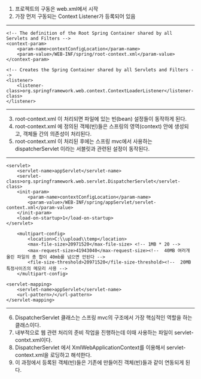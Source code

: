 1. 프로젝트의 구동은 web.xml에서 시작
2. 가장 먼저 구동되는 Context Listener가 등록되어 있음

---
<?xml version="1.0" encoding="UTF-8"?>
<web-app
	xmlns:xsi="http://www.w3.org/2001/XMLSchema-instance"
	xmlns="http://xmlns.jcp.org/xml/ns/javaee"
	xsi:schemaLocation="http://xmlns.jcp.org/xml/ns/javaee https://xmlns.jcp.org/xml/ns/javaee/web-app_3_1.xsd"
	id="WebApp_ID" version="3.1">

<!-- tomcat 구동 관련 설정 -->

	<!-- The definition of the Root Spring Container shared by all Servlets and Filters -->
	<context-param>
		<param-name>contextConfigLocation</param-name>
		<param-value>/WEB-INF/spring/root-context.xml</param-value>
	</context-param>
	
	<!-- Creates the Spring Container shared by all Servlets and Filters -->
	<listener>
		<listener-class>org.springframework.web.context.ContextLoaderListener</listener-class>
	</listener>
---

3. root-context.xml 이 처리되면 파일에 있는 빈(bean) 설정들이 동작하게 된다.
4. root-context.xml 에 정의된 객체(빈)들은 스프링의 영역(context) 안에 생성되고, 객체들 간의 의존성이 처리된다.
5. root-context.xml 이 처리된 후에는 스프링 mvc에서 사용하는 dispatcherServlet 이라는 서블릿과 관련된 설정이 동작된다.
  
---
<!-- Processes application requests -->
	<servlet>
		<servlet-name>appServlet</servlet-name>
		<servlet-class>org.springframework.web.servlet.DispatcherServlet</servlet-class>
		<init-param>
			<param-name>contextConfigLocation</param-name>
			<param-value>/WEB-INF/spring/appServlet/servlet-context.xml</param-value>
		</init-param>
		<load-on-startup>1</load-on-startup>
	</servlet>
	
		<multipart-config>
			<location>C:\\upload\\temp</location>
			<max-file-size>20971520</max-file-size> <!-- 1MB * 20 -->
			<max-request-size>41943040</max-request-size><!--  40MB 여러개 올린 파일의 총 합이 40mb를 넘으면 안된다 -->
			<file-size-threshold>20971520</file-size-threshold><!--  20MB 특정사이즈의 메모리 사용 -->
		</multipart-config>
		
	<servlet-mapping>
		<servlet-name>appServlet</servlet-name>
		<url-pattern>/</url-pattern>
	</servlet-mapping>
---
  
6. DispatcherServlet 클래스는 스프링 mvc의 구조에서 가장 핵심적인 역할을 하는 클래스이다.
7. 내부적으로 웹 관련 처리의 준비 작업을 진행하는데 이때 사용하는 파일이 servlet-contxt.xml이다.
8. DispatcherServlet 에서 XmlWebApplicationContext를 이용해서 servlet-context.xml을 로딩하고 해석한다.
9. 이 과정에서 등록된 객체(빈)들은 기존에 만들어진 객체(빈)들과 같이 연동되게 된다.
